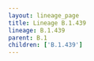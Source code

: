 ```yaml
---
layout: lineage_page
title: Lineage B.1.439
lineage: B.1.439
parent: B.1
children: ['B.1.439']
---
```

